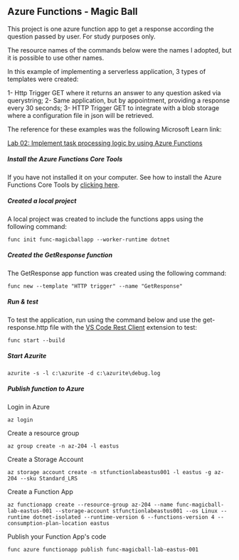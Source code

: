 ## Azure Functions - Magic Ball

This project is one azure function app to get a response according the question passed by user. For study purposes only.

The resource names of the commands below were the names I adopted, but it is possible to use other names.


In this example of implementing a serverless application, 3 types of templates were created:

1- Http Trigger GET where it returns an answer to any question asked via querystring;
2- Same application, but by appointment, providing a response every 30 seconds;
3- HTTP Trigger GET to integrate with a blob storage where a configuration file in json will be retrieved.

The reference for these examples was the following Microsoft Learn link:

[Lab 02: Implement task processing logic by using Azure Functions](https://microsoftlearning.github.io/AZ-204-DevelopingSolutionsforMicrosoftAzure/Instructions/Labs/AZ-204_lab_02.html)

##### Install the Azure Functions Core Tools

If you have not installed it on your computer. See how to install the Azure Functions Core Tools by [clicking here](https://learn.microsoft.com/en-us/azure/azure-functions/functions-run-local?tabs=windows%2Cisolated-process%2Cnode-v4%2Cpython-v2%2Chttp-trigger%2Ccontainer-apps&pivots=programming-language-csharp#install-the-azure-functions-core-tools).

##### Created a local project

A local project was created to include the functions apps using the following command:

`func init func-magicballapp --worker-runtime dotnet`

##### Created the GetResponse function

The GetResponse app function was created using the following command:

`func new --template "HTTP trigger" --name "GetResponse"`

##### Run & test

To test the application, run using the command below and use the get-response.http file with the [VS Code Rest Client](https://marketplace.visualstudio.com/items?itemName=humao.rest-client) extension to test:

`func start --build`

##### Start Azurite

`azurite -s -l c:\azurite -d c:\azurite\debug.log`

##### Publish function to Azure

Login in Azure

`az login`

Create a resource group

`az group create -n az-204 -l eastus`

Create a Storage Account

`az storage account create -n stfunctionlabeastus001 -l eastus -g az-204 --sku Standard_LRS`

Create a Function App

`az functionapp create --resource-group az-204 --name func-magicball-lab-eastus-001 --storage-account stfunctionlabeastus001 --os Linux --runtime dotnet-isolated --runtime-version 6 --functions-version 4 --consumption-plan-location eastus`

Publish your Function App's code

`func azure functionapp publish func-magicball-lab-eastus-001`
